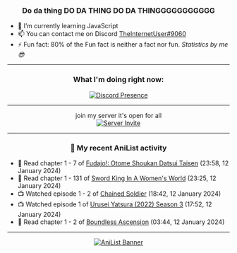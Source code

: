 <div align="center">

### Do da thing DO DA THING DO DA THINGGGGGGGGGGG
</div>

- 🌱 I’m currently learning JavaScript
- 📫 You can contact me on Discord [TheInternetUser#9060](https://discord.com/users/534117072796385300)
- ⚡ Fun fact: 80% of the Fun fact is neither a fact nor fun. _Statistics by me 😎_
<hr>

<div align="center">

### What I'm doing right now:
[![Discord Presence](https://lanyard.cnrad.dev/api/534117072796385300)](https://discord.com/users/534117072796385300)
<hr>

join my server it's open for all <br>
[![Server Invite](https://invidget.switchblade.xyz/bfYgVHxrSs)](https://discord.gg/bfYgVHxrSs)

<hr>
  
### 🌸 My recent AniList activity

</div>

<!-- ANILIST_ACTIVITY:start -->

-   📖 Read chapter 1 - 7 of [Fudajo!: Otome Shoukan Datsui Taisen](https://anilist.co/manga/94991) (23:58, 12 January 2024)
-   📖 Read chapter 1 - 131 of [Sword King In A Women's World](https://anilist.co/manga/116027) (23:25, 12 January 2024)
-   📺 Watched episode 1 - 2 of [Chained Soldier](https://anilist.co/anime/141821) (18:42, 12 January 2024)
-   📺 Watched episode 1 of [Urusei Yatsura (2022) Season 3](https://anilist.co/anime/155645) (17:52, 12 January 2024)
-   📖 Read chapter 1 - 2 of [Boundless Ascension](https://anilist.co/manga/159439) (03:44, 12 January 2024)

<!-- ANILIST_ACTIVITY:end -->
<hr>

<div align="center">

[![AniList Banner](https://img.anili.st/User/929966)](https://anilist.co/user/TheInternetUser)

<!-- ![Profile views](https://gpvc.arturio.dev/TheInternetUse7) Since 2023-01-09 -->
<br>


</div>
